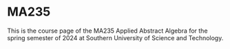 # MA235
This is the course page of the MA235 Applied Abstract Algebra for the spring semester of 2024 at Southern University of Science and Technology.